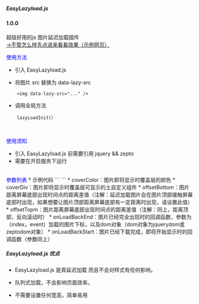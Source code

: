 <h5>EasyLazyload.js</h5>
<h4> 1.0.0</h4>
<font>超级好用的js 图片延迟加载插件</font>
<br>
<a href="https://channg.github.io/test/test.html">→不管怎么样先点进来看看效果（示例网页）</a>

<font color="blue">使用方法</font>
*  引入 EasyLazyload.js

*  将图片 src 替换为 data-lazy-src
```
	<img data-lazy-src="..." />
```
*  调用全局方法
```
	lazyLoadInit(）
```
<br>

<font color="blue">使用须知</font>
*  引入 EasyLazyload.js 前需要引用 jquery && zepto
*  需要在开启服务下运行

<br>
<font color="blue">参数列表</font>
*  示例代码
```
<script>
    lazyLoadInit({
        coverColor:"white",
        coverDiv:"<h1>test</h1>",
        offsetBottom:0,
        offsetTopm:0,
        showTime:1100,
        onLoadBackEnd:function(i,e){
            console.log("onLoadBackEnd:"+i);
        }
        ,onLoadBackStart:function(i,e){
            console.log("onLoadBackStart:"+i);
        }
    });
</script>
```
*  coverColor：图片即将显示时覆盖层的颜色
*  coverDiv：图片即将显示时覆盖层可显示的土自定义组件
*  offsetBottom：图片距离屏幕底部出现时间点的距离差值（注解：延迟加载图片会在图片顶部接触屏幕底部时出现，如果想要让图片顶部距离屏幕底部有一定距离时出现，请设置此值）
*  offsetTopm：图片距离屏幕底部出现时间点的距离差值（注解：同上，距离顶部，反向滚动时）
*  onLoadBackEnd：图片已经完全出现时的回调函数，参数为（index，event）加载的图片下标，以及dom对象（dom对象为jquerydom或zeptodom对象）
*  onLoadBackStart：图片已经下载完成，即将开始显示时的回调函数（参数同上）

<h5>EasyLazyload.js 优点</h5>

* EasyLazyload.js 是真延迟加载  而且不会对样式有任何影响。

* 队列式加载，不会影响页面效率。

* 不需要设置任何宽高，简单易用
